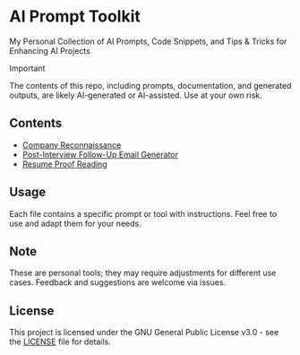 # AI Prompt Toolkit

My Personal Collection of AI Prompts, Code Snippets, and Tips & Tricks for Enhancing AI Projects

> [!IMPORTANT]
> The contents of this repo, including prompts, documentation, and generated outputs, are likely AI-generated or AI-assisted. Use at your own risk.

## Contents

<!-- TOC START -->

* [Company Reconnaissance](tools/job_company_recon.md)
* [Post-Interview Follow-Up Email Generator](tools/job_interview_follow_up_email.md)
* [Resume Proof Reading](tools/job_resume_proof_reading.md)

<!-- TOC END -->

## Usage

Each file contains a specific prompt or tool with instructions. Feel free to use and adapt them for your needs.

## Note

These are personal tools; they may require adjustments for different use cases. Feedback and suggestions are welcome via issues.

## License

This project is licensed under the GNU General Public License v3.0 - see the [LICENSE](LICENSE) file for details.
